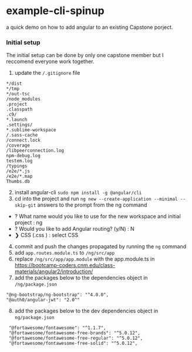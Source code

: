 # example-cli-spinup
a quick demo on how to add angular to an existing Capstone porject.

### Initial setup 
The initial setup can be done by only one capstone member but I reccomend everyone work together.

 1. update the `/.gitignore` file
 ```
*/dist
*/tmp
*/out-tsc
/node_modules
.project
.classpath
.c9/
*.launch
.settings/
*.sublime-workspace
/.sass-cache
/connect.lock
/coverage
/libpeerconnection.log
npm-debug.log
testem.log
/typings
/e2e/*.js
/e2e/*.map
Thumbs.db
 ```
 
 2. install angular-cli `sudo npm install -g @angular/cli`
 3. cd into the project and run `ng new --create-application --minimal --skip-git`
 answers to the prompt from the ng command
  * ? What name would you like to use for the new workspace and initial project : ng
  * ? Would you like to add Angular routing? (y/N) : N
  * ❯ CSS    (.css ) : select CSS
 4. commit and push the changes propagated by running the `ng` command
 5. add `app.routes.module.ts` to `/ng/src/app`
 6. replace `/ng/src/app/app.module` with the app.module.ts in https://bootcamp-coders.cnm.edu/class-materials/angular2/introduction/
 7. add the packages below to the dependencies object in `/ng/package.json`
 ```
 "@ng-bootstrap/ng-bootstrap": "^4.0.0",
 "@auth0/angular-jwt": "2.0^"
 ```
 8. add the packages below to the dev dependencies object in `ng/package.json`
 ```
  "@fortawesome/fontawesome": "^1.1.7",
  "@fortawesome/fontawesome-free-brands": "^5.0.12",
  "@fortawesome/fontawesome-free-regular": "^5.0.12",
  "@fortawesome/fontawesome-free-solid": "^5.0.12",
 ```
 
 
  
  
 
  
 
